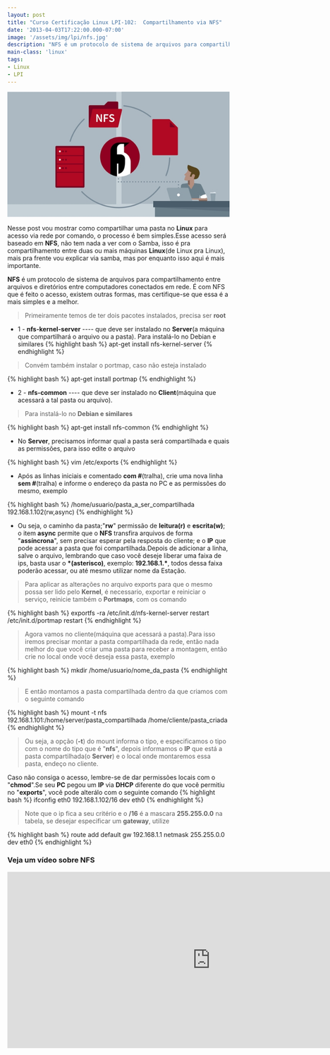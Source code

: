 ```yaml
---
layout: post
title: "Curso Certificação Linux LPI-102:  Compartilhamento via NFS"
date: '2013-04-03T17:22:00.000-07:00'
image: '/assets/img/lpi/nfs.jpg'
description: "NFS é um protocolo de sistema de arquivos para compartilhamento entre arquivos e diretórios entre computadores conectados em rede."
main-class: 'linux'
tags:
- Linux
- LPI
---
```


![Compartilhamento via NFS](/assets/img/lpi/nfs.jpg "Compartilhamento via NFS")

Nesse post vou mostrar como compartilhar uma pasta no __Linux__ para acesso via rede por comando, o processo é bem simples.Esse acesso será baseado em __NFS__, não tem nada a ver com o Samba, isso é pra compartilhamento entre duas ou mais máquinas __Linux__(de Linux pra Linux), mais pra frente vou explicar via samba, mas por enquanto isso aqui é mais importante.

__NFS__ é um protocolo de sistema de arquivos para compartilhamento entre arquivos e diretórios entre computadores conectados em rede. É com NFS que é feito o acesso, existem outras formas, mas certifique-se que essa é a mais simples e a melhor.

> Primeiramente temos de ter dois pacotes instalados, precisa ser __root__

* 1 - __nfs-kernel-server__ ---- que deve ser instalado no __Server__(a máquina que compartilhará o arquivo ou a pasta).
Para instalá-lo no Debian e similares
{% highlight bash %}
apt-get install nfs-kernel-server
{% endhighlight %}

> Convém também instalar o portmap, caso não esteja instalado

{% highlight bash %}
apt-get install portmap
{% endhighlight %}

* 2 - __nfs-common__ ---- que deve ser instalado no __Client__(máquina que acessará a tal pasta ou arquivo).

> Para instalá-lo no __Debian e similares__

<script async src="https://pagead2.googlesyndication.com/pagead/js/adsbygoogle.js"></script>
<!-- Informat -->
<ins class="adsbygoogle"
     style="display:block"
     data-ad-client="ca-pub-2838251107855362"
     data-ad-slot="2327980059"
     data-ad-format="auto"
     data-full-width-responsive="true"></ins>
<script>
(adsbygoogle = window.adsbygoogle || []).push({});
</script>

{% highlight bash %}
apt-get install nfs-common
{% endhighlight %}

* No __Server__, precisamos informar qual a pasta será compartilhada e quais as permissões, para isso edite o arquivo

{% highlight bash %}
vim /etc/exports
{% endhighlight %}

* Após as linhas iniciais e comentado __com #__(tralha), crie uma nova linha __sem #__(tralha) e informe o endereço da pasta no PC e as permissões do mesmo, exemplo

{% highlight bash %}
/home/usuario/pasta_a_ser_compartilhada 192.168.1.102(rw,async)
{% endhighlight %}

* Ou seja, o caminho da pasta;"__rw__" permissão de __leitura(r)__ e __escrita(w)__; o item __async__ permite que o __NFS__ transfira arquivos de forma "__assíncrona__", sem precisar esperar pela resposta do cliente; e o __IP__ que pode acessar a pasta que foi compartilhada.Depois de adicionar a linha, salve o arquivo, lembrando que caso você deseje liberar uma faixa de ips, basta usar o __*(asterisco)__, exemplo: __192.168.1.*__, todos dessa faixa poderão acessar, ou até mesmo utilizar nome da Estação.

> Para aplicar as alterações no arquivo exports para que o mesmo possa ser lido pelo __Kernel__, é necessario, exportar e reiniciar o serviço, reinicie também o __Portmaps__, com os comando

{% highlight bash %}
exportfs -ra
/etc/init.d/nfs-kernel-server restart
/etc/init.d/portmap restart
{% endhighlight %}

> Agora vamos no cliente(máquina que acessará a pasta).Para isso iremos precisar montar a pasta compartilhada da rede, então nada melhor do que você criar uma pasta para receber a montagem, então crie no local onde você deseja essa pasta, exemplo

{% highlight bash %}
mkdir /home/usuario/nome_da_pasta
{% endhighlight %}

> E então montamos a pasta compartilhada dentro da que criamos com o seguinte comando

{% highlight bash %}
mount -t nfs 192.168.1.101:/home/server/pasta_compartilhada /home/cliente/pasta_criada
{% endhighlight %}

> Ou seja, a opção (__-t__) do mount informa o tipo, e especificamos o tipo com o nome do tipo que é "__nfs__", depois informamos o __IP__ que está a pasta compartilhada(o __Server__) e o local onde montaremos essa pasta, endeço no cliente.

Caso não consiga o acesso, lembre-se de dar permissões locais com o "__chmod__".Se seu __PC__ pegou um __IP__ via __DHCP__ diferente do que você permitiu no "__exports__", você pode alterálo com o seguinte comando
{% highlight bash %}
ifconfig eth0 192.168.1.102/16 dev eth0
{% endhighlight %}

> Note que o ip fica a seu critério e o __/16__ é a mascara __255.255.0.0__ na tabela, se desejar especificar um __gateway__, utilize

{% highlight bash %}
route add default gw 192.168.1.1 netmask 255.255.0.0 dev eth0
{% endhighlight %}

### Veja um vídeo sobre NFS

<iframe width="920" height="400" src="https://www.youtube.com/embed/NDQy_saxxZU" frameborder="0" allow="accelerometer; autoplay; encrypted-media; gyroscope; picture-in-picture" allowfullscreen></iframe>

